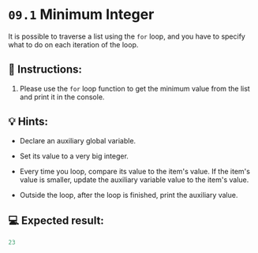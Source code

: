 # `09.1` Minimum Integer

It is possible to traverse a list using the `for` loop, and you have to specify what to do on each iteration of the loop.

## 📝 Instructions:

1. Please use the `for` loop function to get the minimum value from the list and print it in the console.

## 💡 Hints:

+ Declare an auxiliary global variable.

+ Set its value to a very big integer.

+ Every time you loop, compare its value to the item's value. If the item's value is smaller, update the auxiliary variable value to the item's value.

+ Outside the loop, after the loop is finished, print the auxiliary value.

## 💻 Expected result:

```py
23
```
